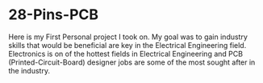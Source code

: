 # 28-Pins-PCB

Here is my First Personal project I took on. My goal was to gain industry skills that would be beneficial are key in the Electrical Engineering field. Electronics is on of the hottest fields in Electrical Engineering and PCB (Printed-Circuit-Board) designer jobs are some of the most sought after in the industry.
